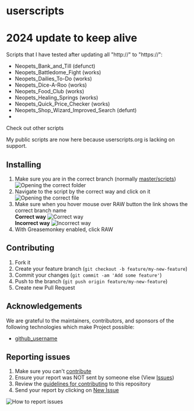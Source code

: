 # userscripts

# 2024 update to keep alive

Scripts that I have tested after updating all "http://" to "https://":

- Neopets_Bank_and_Till (defunct)
- Neopets_Battledome_Fight (works)
- Neopets_Dailies_To-Do (works)
- Neopets_Dice-A-Roo (works)
- Neopets_Food_Club (works)
- Neopets_Healing_Springs (works)
- Neopets_Quick_Price_Checker (works)
- Neopets_Shop_Wizard_Improved_Search (defunt)
-

Check out other scripts

My public scripts are now here because userscripts.org is lacking on support.

## Installing

1. Make sure you are in the correct branch (normally [master/scripts](scripts))
   ![Opening the correct folder](resources/image/readme_installing-0.png)
2. Navigate to the script by the correct way and click on it
   ![Opening the correct file](resources/image/readme_installing-1.png)
3. Make sure when you hover mouse over RAW button the link shows the correct branch name
   <br />**Correct way**
   ![Correct way](resources/image/readme_installing-2.png)
   <br />**Incorrect way**
   ![Incorrect way](resources/image/readme_installing-2b.png)
4. With Greasemonkey enabled, click RAW

## Contributing

1. Fork it
2. Create your feature branch (`git checkout -b feature/my-new-feature`)
3. Commit your changes (`git commit -am 'Add some feature'`)
4. Push to the branch (`git push origin feature/my-new-feature`)
5. Create new Pull Request

## Acknowledgements

We are grateful to the maintainers, contributors, and sponsors of the following technologies which make Project possible:

- [github_username](https://github.com/github_username)

## Reporting issues

1. Make sure you can't [contribute](#contributing)
2. Ensure your report was NOT sent by someone else (View [Issues](../../issues))
3. Review the [guidelines for contributing](CONTRIBUTING.md) to this repository
4. Send your report by clicking on [New Issue](../../issues/new)

![How to report issues](resources/image/readme_reporting_issues.png)
